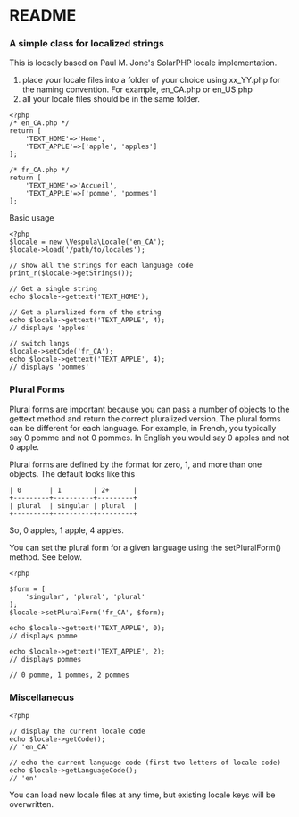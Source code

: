 # README #

### A simple class for localized strings ###

This is loosely based on Paul M. Jone's SolarPHP locale implementation.

1. place your locale files into a folder of your choice using xx_YY.php for the naming convention. For example, en_CA.php or en_US.php
2. all your locale files should be in the same folder.

```
<?php 
/* en_CA.php */
return [
    'TEXT_HOME'=>'Home',
    'TEXT_APPLE'=>['apple', 'apples']
];

/* fr_CA.php */
return [
    'TEXT_HOME'=>'Accueil',
    'TEXT_APPLE'=>['pomme', 'pommes']
];
```

Basic usage


```
<?php
$locale = new \Vespula\Locale('en_CA');
$locale->load('/path/to/locales');

// show all the strings for each language code
print_r($locale->getStrings());

// Get a single string
echo $locale->gettext('TEXT_HOME');

// Get a pluralized form of the string
echo $locale->gettext('TEXT_APPLE', 4);
// displays 'apples'

// switch langs
$locale->setCode('fr_CA');
echo $locale->gettext('TEXT_APPLE', 4);
// displays 'pommes'
```

### Plural Forms ###

Plural forms are important because you can pass a number of objects to the gettext method and return the correct pluralized version. The plural forms can be different for each language. For example, in French, you typically say 0 pomme and not 0 pommes. In English you would say 0 apples and not 0 apple. 

Plural forms are defined by the format for zero, 1, and more than one objects. The default looks like this

```
| 0       | 1        | 2+      |
+---------+----------+---------+
| plural  | singular | plural  |
+---------+----------+---------+
```

So, 0 apples, 1 apple, 4 apples.

You can set the plural form for a given language using the setPluralForm() method. See below.

```
<?php

$form = [
    'singular', 'plural', 'plural'
];
$locale->setPluralForm('fr_CA', $form);

echo $locale->gettext('TEXT_APPLE', 0);
// displays pomme

echo $locale->gettext('TEXT_APPLE', 2);
// displays pommes

// 0 pomme, 1 pommes, 2 pommes
```

### Miscellaneous ###

```
<?php

// display the current locale code
echo $locale->getCode();
// 'en_CA'

// echo the current language code (first two letters of locale code)
echo $locale->getLanguageCode();
// 'en'

```

You can load new locale files at any time, but existing locale keys will be overwritten.





